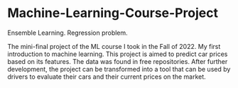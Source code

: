 # Machine-Learning-Course-Project
Ensemble Learning. Regression problem.

The mini-final project of the ML course I took in the Fall of 2022. My first introduction to machine learning. This project is aimed to predict car prices based on its features. The data was found in free repositories. After further development, the project can be transformed into a tool that can be used by drivers to evaluate their cars and their current prices on the market. 
